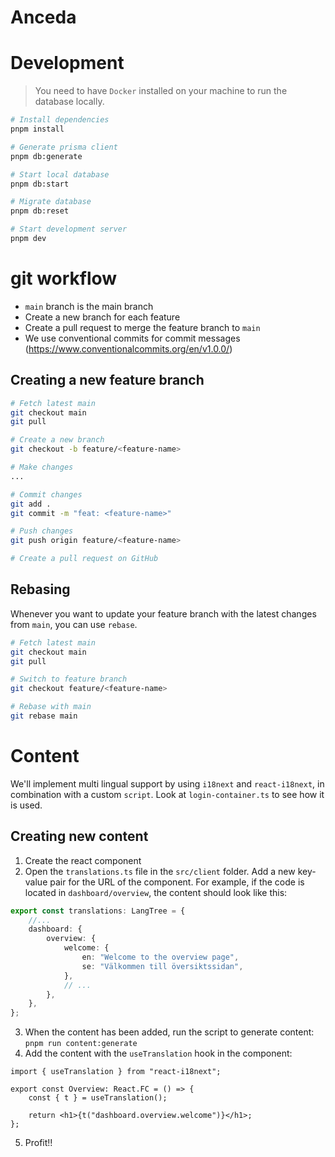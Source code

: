 # Anceda

# Development

> You need to have `Docker` installed on your machine to run the database locally.

```bash
# Install dependencies
pnpm install

# Generate prisma client
pnpm db:generate

# Start local database
pnpm db:start

# Migrate database
pnpm db:reset

# Start development server
pnpm dev
```

# git workflow

- `main` branch is the main branch
- Create a new branch for each feature
- Create a pull request to merge the feature branch to `main`
- We use conventional commits for commit messages (<https://www.conventionalcommits.org/en/v1.0.0/>)

## Creating a new feature branch

```bash
# Fetch latest main
git checkout main
git pull

# Create a new branch
git checkout -b feature/<feature-name>

# Make changes
...

# Commit changes
git add .
git commit -m "feat: <feature-name>"

# Push changes
git push origin feature/<feature-name>

# Create a pull request on GitHub
```

## Rebasing

Whenever you want to update your feature branch with the latest changes from `main`, you can use `rebase`.

```bash
# Fetch latest main
git checkout main
git pull

# Switch to feature branch
git checkout feature/<feature-name>

# Rebase with main
git rebase main
```

# Content

We'll implement multi lingual support by using `i18next` and `react-i18next`, in combination with a custom `script`. Look at `login-container.ts` to see how it is used.

## Creating new content

1. Create the react component
2. Open the `translations.ts` file in the `src/client` folder. Add a new key-value pair for the URL of the component. For example, if the code is located in `dashboard/overview`, the content should look like this:

```ts
export const translations: LangTree = {
    //...
    dashboard: {
        overview: {
            welcome: {
                en: "Welcome to the overview page",
                se: "Välkommen till översiktssidan",
            },
            // ...
        },
    },
};
```

3. When the content has been added, run the script to generate content: `pnpm run content:generate`
4. Add the content with the `useTranslation` hook in the component:

```tsx
import { useTranslation } from "react-i18next";

export const Overview: React.FC = () => {
    const { t } = useTranslation();

    return <h1>{t("dashboard.overview.welcome")}</h1>;
};
```

5. Profit!!
